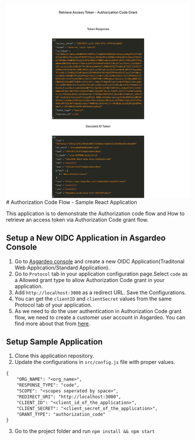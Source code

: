   <img src="public/screenshot-1.png" alt="Screenshot">
# Authorization Code Flow - Sample React Application

This application is to demonstrate the Authorization code flow and How to retrieve an access token via Authorization Code grant flow. 

## Setup a New OIDC Application in Asgardeo Console

1. Go to [Asgardeo console](https://console.asgardeo.io) and create a new OIDC Application(Traditonal Web Application/Standard Application).
2. Go to `Protocol` tab in your application configuration page.Select `code` as a Allowed grant type to allow Authorization Code grant in your application.
3. Add `http://localhost:3000` as a redirect URL. Save the Configurations.
4. You can get the `clientID` and `clientSecret` values from the same Protocol tab of your application. 
5. As we need to do the user authentication in Authorization Code grant flow, we need to create a customer user account in Asgardeo. You can find more about that from [here](https://wso2.com/asgardeo/docs/guides/users/manage-customers/#onboard-a-customer).


## Setup Sample Application

1. Clone this application repository.
2. Update the configurations in `src/config.js` file with proper values.
```
{
    "ORG_NAME": "<org_name>",
    "RESPONSE_TYPE": "code",
    "SCOPE": "<scopes seperated by space>",
    "REDIRECT_URI": "http://localhost:3000",
    "CLIENT_ID": "<client_id_of_the_application>",
    "CLIENT_SECRET": "<client_secret_of_the_application>",
    "GRANT_TYPE": "authorization_code"
}
```
3. Go to the project folder and run `npm install && npm start`